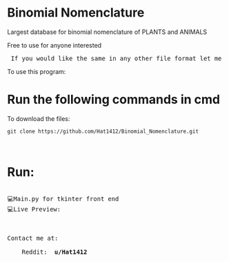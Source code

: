 # Binomial Nomenclature
Largest database for binomial nomenclature of PLANTS and ANIMALS

Free to use for anyone interested 
<br>
<pre> If you would like the same in any other file format let me know 😸</pre>
To use this program:

<strong> <h1> Run the following commands in cmd </h1> </strong>

To download the files:
  ```
  git clone https://github.com/Hat1412/Binomial_Nomenclature.git
  
  ```   
</br>
<h1> Run: </h1>
<pre> 
💻Main.py for tkinter front end 
💻Live Preview: 
</pre>
</br>
<pre>
Contact me at: </br>
    Reddit: <strong> u/Hat1412 </strong>
</pre>
